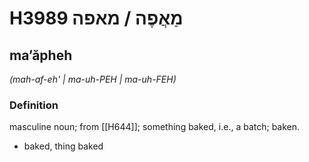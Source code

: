 # H3989 מַאֲפֶה / מאפה

## maʼăpheh

_(mah-af-eh' | ma-uh-PEH | ma-uh-FEH)_

### Definition

masculine noun; from [[H644]]; something baked, i.e., a batch; baken.

- baked, thing baked
